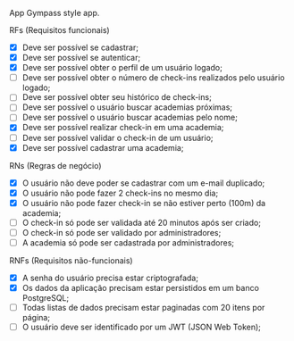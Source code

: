 App
Gympass style app.

RFs (Requisitos funcionais)
 - [X] Deve ser possível se cadastrar;
 - [X] Deve ser possível se autenticar;
 - [X] Deve ser possível obter o perfil de um usuário logado;
 - [ ] Deve ser possível obter o número de check-ins realizados pelo usuário logado;
 - [ ] Deve ser possível obter seu histórico de check-ins;
 - [ ] Deve ser possível o usuário buscar academias próximas;
 - [ ] Deve ser possível o usuário buscar academias pelo nome;
 - [X] Deve ser possível realizar check-in em uma academia;
 - [ ] Deve ser possível validar o check-in de um usuário;
 - [X] Deve ser possível cadastrar uma academia;
 
RNs (Regras de negócio)
 - [X] O usuário não deve poder se cadastrar com um e-mail duplicado;
 - [X] O usuário não pode fazer 2 check-ins no mesmo dia;
 - [X] O usuário não pode fazer check-in se não estiver perto (100m) da academia;
 - [ ] O check-in só pode ser validada até 20 minutos após ser criado;
 - [ ] O check-in só pode ser validado por administradores;
 - [ ] A academia só pode ser cadastrada por administradores;

RNFs (Requisitos não-funcionais)
 - [X] A senha do usuário precisa estar criptografada;
 - [X] Os dados da aplicação precisam estar persistidos em um banco PostgreSQL;
 - [ ] Todas listas de dados precisam estar paginadas com 20 itens por página;
 - [ ] O usuário deve ser identificado por um JWT (JSON Web Token);